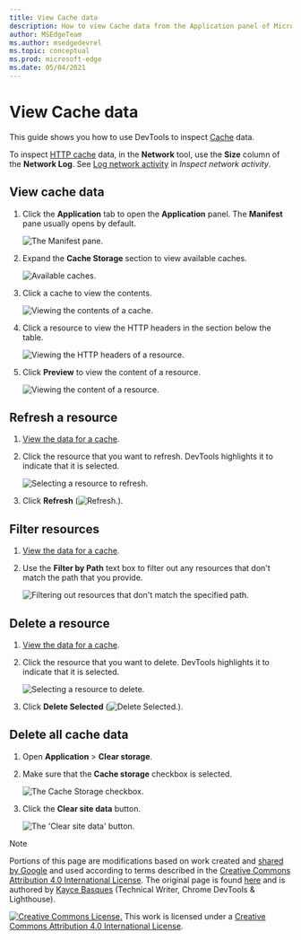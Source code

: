 ```yaml
---
title: View Cache data
description: How to view Cache data from the Application panel of Microsoft Edge DevTools.
author: MSEdgeTeam
ms.author: msedgedevrel
ms.topic: conceptual
ms.prod: microsoft-edge
ms.date: 05/04/2021
---
```

<!-- Copyright Kayce Basques

   Licensed under the Apache License, Version 2.0 (the "License");
   you may not use this file except in compliance with the License.
   You may obtain a copy of the License at

       https://www.apache.org/licenses/LICENSE-2.0

   Unless required by applicable law or agreed to in writing, software
   distributed under the License is distributed on an "AS IS" BASIS,
   WITHOUT WARRANTIES OR CONDITIONS OF ANY KIND, either express or implied.
   See the License for the specific language governing permissions and
   limitations under the License.  -->
# View Cache data

This guide shows you how to use DevTools to inspect [Cache](https://developer.mozilla.org/docs/Web/API/Cache) data.

To inspect [HTTP cache](https://developer.mozilla.org/docs/Web/HTTP/Caching) data, in the **Network** tool, use the **Size** column of the **Network Log**.  See [Log network activity](../network/index.md#log-network-activity) in _Inspect network activity_.


<!-- ====================================================================== -->
## View cache data

1. Click the **Application** tab to open the **Application** panel.  The **Manifest** pane usually opens by default.

   ![The Manifest pane.](../media/storage-application-manifest.msft.png)

1. Expand the **Cache Storage** section to view available caches.

   ![Available caches.](../media/storage-application-cache-storage.msft.png)

1. Click a cache to view the contents.

   ![Viewing the contents of a cache.](../media/storage-application-cache-storage-domain-root-headers.msft.png)

1. Click a resource to view the HTTP headers in the section below the table.

   ![Viewing the HTTP headers of a resource.](../media/storage-application-cache-storage-index-headers.msft.png)

1. Click **Preview** to view the content of a resource.

   ![Viewing the content of a resource.](../media/storage-application-cache-storage-domain-js-preview.msft.png)


<!-- ====================================================================== -->
## Refresh a resource

1. [View the data for a cache](#view-cache-data).
1. Click the resource that you want to refresh.  DevTools highlights it to indicate that it is selected.

   ![Selecting a resource to refresh.](../media/storage-application-cache-storage-domain-refresh.msft.png)

1. Click **Refresh** (![Refresh.](../media/refresh-icon.msft.png)).


<!-- ====================================================================== -->
## Filter resources

1. [View the data for a cache](#view-cache-data).

1. Use the **Filter by Path** text box to filter out any resources that don't match the path that you provide.

   ![Filtering out resources that don't match the specified path.](../media/storage-application-cache-storage-filter.msft.png)


<!-- ====================================================================== -->
## Delete a resource

1. [View the data for a cache](#view-cache-data).

1. Click the resource that you want to delete.  DevTools highlights it to indicate that it is selected.

   ![Selecting a resource to delete.](../media/storage-application-cache-storage-delete-selected.msft.png)

1. Click **Delete Selected** (![Delete Selected.](../media/delete-icon.msft.png)).


<!-- ====================================================================== -->
## Delete all cache data

1. Open **Application** > **Clear storage**.

1. Make sure that the **Cache storage** checkbox is selected.

   ![The Cache Storage checkbox.](../media/storage-application-clear-storage-cache-storage-checkbox.msft.png)

1. Click the **Clear site data** button.

   ![The 'Clear site data' button.](../media/storage-application-clear-storage-cache-storage-checkbox-clear-site-data-button.msft.png)


<!-- ====================================================================== -->
> [!NOTE]
> Portions of this page are modifications based on work created and [shared by Google](https://developers.google.com/terms/site-policies) and used according to terms described in the [Creative Commons Attribution 4.0 International License](https://creativecommons.org/licenses/by/4.0).
> The original page is found [here](https://developer.chrome.com/docs/devtools/storage/cache/) and is authored by [Kayce Basques](https://developers.google.com/web/resources/contributors#kayce-basques) (Technical Writer, Chrome DevTools \& Lighthouse).

[![Creative Commons License.](../../media/cc-logo/88x31.png)](https://creativecommons.org/licenses/by/4.0)
This work is licensed under a [Creative Commons Attribution 4.0 International License](https://creativecommons.org/licenses/by/4.0).

